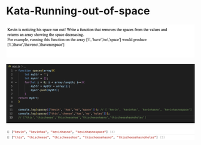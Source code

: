 # Kata-Running-out-of-space

![screen image](pic.png)

![code image](code.png)

![console image](con.png)